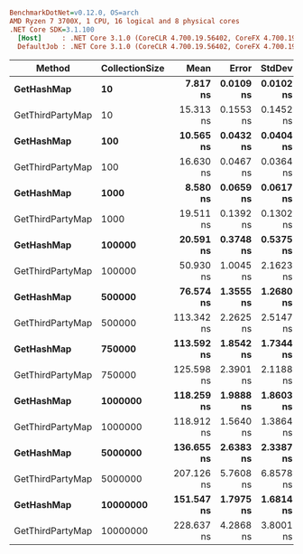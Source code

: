 ``` ini

BenchmarkDotNet=v0.12.0, OS=arch 
AMD Ryzen 7 3700X, 1 CPU, 16 logical and 8 physical cores
.NET Core SDK=3.1.100
  [Host]     : .NET Core 3.1.0 (CoreCLR 4.700.19.56402, CoreFX 4.700.19.56404), X64 RyuJIT DEBUG
  DefaultJob : .NET Core 3.1.0 (CoreCLR 4.700.19.56402, CoreFX 4.700.19.56404), X64 RyuJIT


```
|           Method | CollectionSize |       Mean |     Error |    StdDev |
|----------------- |--------------- |-----------:|----------:|----------:|
|       **GetHashMap** |             **10** |   **7.817 ns** | **0.0109 ns** | **0.0102 ns** |
| GetThirdPartyMap |             10 |  15.313 ns | 0.1553 ns | 0.1452 ns |
|       **GetHashMap** |            **100** |  **10.565 ns** | **0.0432 ns** | **0.0404 ns** |
| GetThirdPartyMap |            100 |  16.630 ns | 0.0467 ns | 0.0364 ns |
|       **GetHashMap** |           **1000** |   **8.580 ns** | **0.0659 ns** | **0.0617 ns** |
| GetThirdPartyMap |           1000 |  19.511 ns | 0.1392 ns | 0.1302 ns |
|       **GetHashMap** |         **100000** |  **20.591 ns** | **0.3748 ns** | **0.5375 ns** |
| GetThirdPartyMap |         100000 |  50.930 ns | 1.0045 ns | 2.1623 ns |
|       **GetHashMap** |         **500000** |  **76.574 ns** | **1.3555 ns** | **1.2680 ns** |
| GetThirdPartyMap |         500000 | 113.342 ns | 2.2625 ns | 2.5147 ns |
|       **GetHashMap** |         **750000** | **113.592 ns** | **1.8542 ns** | **1.7344 ns** |
| GetThirdPartyMap |         750000 | 125.598 ns | 2.3901 ns | 2.1188 ns |
|       **GetHashMap** |        **1000000** | **118.259 ns** | **1.9888 ns** | **1.8603 ns** |
| GetThirdPartyMap |        1000000 | 118.912 ns | 1.5640 ns | 1.3864 ns |
|       **GetHashMap** |        **5000000** | **136.655 ns** | **2.6383 ns** | **2.3387 ns** |
| GetThirdPartyMap |        5000000 | 207.126 ns | 5.7608 ns | 6.8578 ns |
|       **GetHashMap** |       **10000000** | **151.547 ns** | **1.7975 ns** | **1.6814 ns** |
| GetThirdPartyMap |       10000000 | 228.637 ns | 4.2868 ns | 3.8001 ns |
